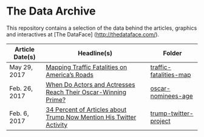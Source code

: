 # The Data Archive
This repository contains a selection of the data behind the articles, graphics and interactives at [The DataFace] (http://thedataface.com/).


Article Date(s) | Headline(s) | Folder
---|---------|-------------
May 29, 2017 | [Mapping Traffic Fatalities on America’s Roads](http://thedataface.com/traffic-fatalities/) | [traffic-fatalities-map](traffic-fatalities-map)
Feb. 26, 2017 | [When Do Actors and Actresses Reach Their Oscar-Winning Prime?](http://thedataface.com/oscar-nominees-age/) | [oscar-nominees-age](oscar-nominees-age)
Feb. 6, 2017 | [34 Percent of Articles about Trump Now Mention His Twitter Activity](http://thedataface.com/trumps-twitter-activity/) | [trump-twitter-project](trump-twitter-project)
